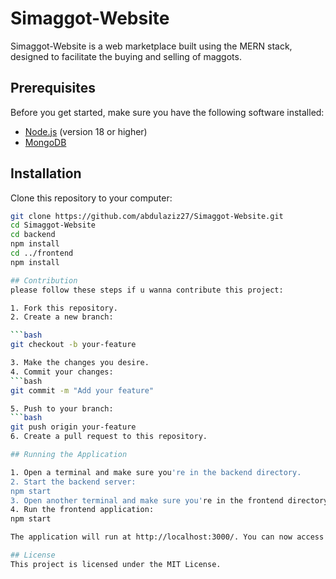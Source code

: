 # Simaggot-Website

Simaggot-Website is a web marketplace built using the MERN stack, designed to facilitate the buying and selling of maggots.

## Prerequisites

Before you get started, make sure you have the following software installed:

- [Node.js](https://nodejs.org/) (version 18 or higher)
- [MongoDB](https://www.mongodb.com/)

## Installation
Clone this repository to your computer:

   ```bash
   git clone https://github.com/abdulaziz27/Simaggot-Website.git
   cd Simaggot-Website
   cd backend
   npm install
   cd ../frontend
   npm install
   
## Contribution
please follow these steps if u wanna contribute this project:

1. Fork this repository.
2. Create a new branch:

   ```bash
   git checkout -b your-feature

3. Make the changes you desire.
4. Commit your changes:
   ```bash
   git commit -m "Add your feature"

5. Push to your branch:
   ```bash
   git push origin your-feature
6. Create a pull request to this repository.

## Running the Application

1. Open a terminal and make sure you're in the backend directory.
2. Start the backend server:
npm start
3. Open another terminal and make sure you're in the frontend directory.
4. Run the frontend application:
npm start

The application will run at http://localhost:3000/. You can now access it through your web browser.

## License
This project is licensed under the MIT License. 



   
